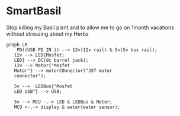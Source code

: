 # SmartBasil
Stop killing my Basil plant and to allow me to go on 1month vacations without stressing about my Herbs

```mermaid 
graph LR
    PD((USB PD IN )) --> 12v(12v rail) & 5v(5v bus rail);
   12v --> LED{Mosfet;
   LED} --> DC(dc barrel jack);
   12v --> Motor{"Mosfet 
   Motor"} --> motorCOnnector("JST motor 
   connector");

   5v -->  LEDBus{"Mosfet 
   LED USB"} --> USB;

   5v --> MCU -.-> LED & LEDBus & Motor;
   MCU <-.-> display & water(water sensor);
```